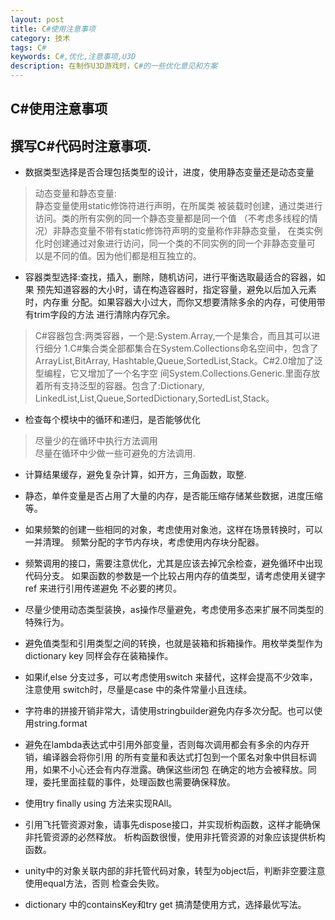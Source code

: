 ```yaml
---
layout: post 
title: C#使用注意事项
category: 技术
tags: C#
keywords: C#,优化,注意事项,U3D
description: 在制作U3D游戏时，C#的一些优化意见和方案
---
```


C#使用注意事项
--------------

## 撰写C#代码时注意事项.

* 数据类型选择是否合理包括类型的设计，进度，使用静态变量还是动态变量

>动态变量和静态变量:<br/>静态变量使用static修饰符进行声明，在所属类
被装载时创建，通过类进行访问。类的所有实例的同一个静态变量都是同一个值
（不考虑多线程的情况）非静态变量不带有static修饰符声明的变量称作非静态变量，
在类实例化时创建通过对象进行访问，同一个类的不同实例的同一个非静态变量可
以是不同的值。因为他们都是相互独立的。

* 容器类型选择:查找，插入，删除，随机访问，进行平衡选取最适合的容器，如果
预先知道容器的大小时，请在构造容器时，指定容量，避免以后加入元素时，内存重
分配。如果容器大小过大，而你又想要清除多余的内存，可使用带有trim字段的方法
进行清除内存冗余。

>C#容器包含:两类容器，一个是:System.Array,一个是集合，而且其可以进行细分
1.C#集合类全部都集合在System.Collections命名空间中，包含了ArrayList,BitArray,
Hashtable,Queue,SortedList,Stack。C#2.0增加了泛型编程，它又增加了一个名字空
间System.Collections.Generic.里面存放着所有支持泛型的容器。包含了:Dictionary,
LinkedList,List,Queue,SortedDictionary,SortedList,Stack。

* 检查每个模块中的循环和递归，是否能够优化

>尽量少的在循环中执行方法调用<br/>尽量在循环中少做一些可避免的方法调用.

* 计算结果缓存，避免复杂计算，如开方，三角函数，取整.
* 静态，单件变量是否占用了大量的内存，是否能压缩存储某些数据，进度压缩等。
* 如果频繁的创建一些相同的对象，考虑使用对象池，这样在场景转换时，可以一并清理。
频繁分配的字节内存块，考虑使用内存块分配器。
* 频繁调用的接口，需要注意优化，尤其是应该去掉冗余检查，避免循环中出现代码分支。
如果函数的参数是一个比较占用内存的值类型，请考虑使用关键字ref 来进行引用传递避免
不必要的拷贝。
* 尽量少使用动态类型装换，as操作尽量避免，考虑使用多态来扩展不同类型的特殊行为。
* 避免值类型和引用类型之间的转换，也就是装箱和拆箱操作。用枚举类型作为dictionary key
同样会存在装箱操作。

* 如果if,else 分支过多，可以考虑使用switch 来替代，这样会提高不少效率，注意使用
switch时，尽量是case 中的条件常量小且连续。

* 字符串的拼接开销非常大，请使用stringbuilder避免内存多次分配。也可以使用string.format

* 避免在lambda表达式中引用外部变量，否则每次调用都会有多余的内存开销，编译器会将你引用
的所有变量和表达式打包到一个匿名对象中供目标调用，如果不小心还会有内存泄露。确保这些闭包
在确定的地方会被释放。同理，委托里面挂载的事件，处理函数也需要确保释放。

* 使用try finally using 方法来实现RAll。

* 引用飞托管资源对象，请事先dispose接口，并实现析构函数，这样才能确保非托管资源的必然释放。
析构函数很慢，使用非托管资源的对象应该提供析构函数。

* unity中的对象关联内部的非托管代码对象，转型为object后，判断非空要注意使用equal方法，否则
检查会失败。

* dictionary 中的containsKey和try get 搞清楚使用方式，选择最优写法。


